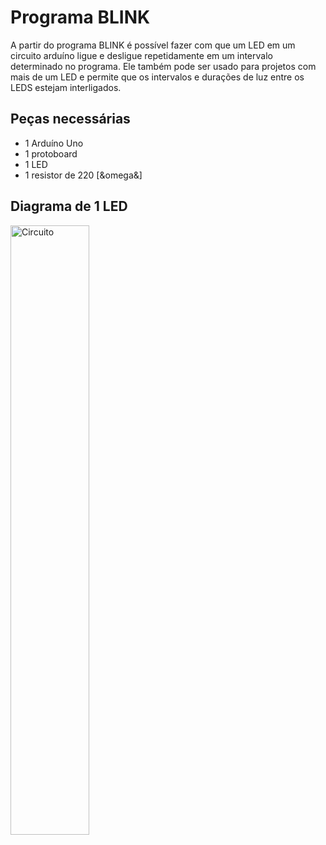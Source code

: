 # Programa BLINK
A partir do programa BLINK é possível fazer com que um LED em um circuito arduíno ligue e desligue repetidamente em um intervalo determinado no programa. Ele também pode ser usado para projetos com mais de um LED e permite que os intervalos e durações de luz entre os LEDS estejam interligados.
## Peças necessárias
- 1 Arduíno Uno
- 1 protoboard
- 1 LED
- 1 resistor de 220 [&omega&] 
## Diagrama de 1 LED
<img src="https://github.com/user-attachments/assets/6fd34156-748f-4cbd-9b1a-34b5df9325c5" alt="Circuito" width="50%">
